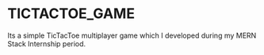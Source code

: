 # TICTACTOE_GAME
Its a simple TicTacToe multiplayer game which I developed  during my MERN Stack Internship period. 
